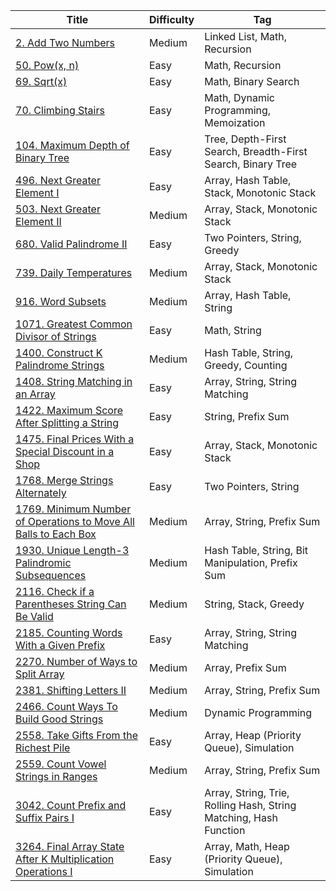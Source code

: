| Title                                                                                 | Difficulty | Tag                                                               |
| ------------------------------------------------------------------------------------- | ---------- | ----------------------------------------------------------------- |
| [2. Add Two Numbers](/go/problems/0002)                                               | Medium     | Linked List, Math, Recursion                                      |
| [50. Pow(x, n)](/go/problems/0050)                                                    | Easy       | Math, Recursion                                                   |
| [69. Sqrt(x)](/go/problems/0069)                                                      | Easy       | Math, Binary Search                                               |
| [70. Climbing Stairs](/go/problems/0070)                                              | Easy       | Math, Dynamic Programming, Memoization                            |
| [104. Maximum Depth of Binary Tree](/go/problems/0104)                                | Easy       | Tree, Depth-First Search, Breadth-First Search, Binary Tree       |
| [496. Next Greater Element I](/go/problems/0496)                                      | Easy       | Array, Hash Table, Stack, Monotonic Stack                         |
| [503. Next Greater Element II](/go/problems/0503)                                     | Medium     | Array, Stack, Monotonic Stack                                     |
| [680. Valid Palindrome II](/go/problems/0680)                                         | Easy       | Two Pointers, String, Greedy                                      |
| [739. Daily Temperatures](/go/problems/0739)                                          | Medium     | Array, Stack, Monotonic Stack                                     |
| [916. Word Subsets](/go/problems/0916)                                                | Medium     | Array, Hash Table, String                                         |
| [1071. Greatest Common Divisor of Strings](/go/problems/1071)                         | Easy       | Math, String                                                      |
| [1400. Construct K Palindrome Strings](/go/problems/1400)                             | Medium     | Hash Table, String, Greedy, Counting                              |
| [1408. String Matching in an Array](/go/problems/1408)                                | Easy       | Array, String, String Matching                                    |
| [1422. Maximum Score After Splitting a String](/go/problems/1422)                     | Easy       | String, Prefix Sum                                                |
| [1475. Final Prices With a Special Discount in a Shop](/go/problems/1475)             | Easy       | Array, Stack, Monotonic Stack                                     |
| [1768. Merge Strings Alternately](/go/problems/1768)                                  | Easy       | Two Pointers, String                                              |
| [1769. Minimum Number of Operations to Move All Balls to Each Box](/go/problems/1769) | Medium     | Array, String, Prefix Sum                                         |
| [1930. Unique Length-3 Palindromic Subsequences](/go/problems/1930)                   | Medium     | Hash Table, String, Bit Manipulation, Prefix Sum                  |
| [2116. Check if a Parentheses String Can Be Valid](/go/problems/2116)                 | Medium     | String, Stack, Greedy                                             |
| [2185. Counting Words With a Given Prefix](/go/problems/2185)                         | Easy       | Array, String, String Matching                                    |
| [2270. Number of Ways to Split Array](/go/problems/2270)                              | Medium     | Array, Prefix Sum                                                 |
| [2381. Shifting Letters II](/go/problems/2381)                                        | Medium     | Array, String, Prefix Sum                                         |
| [2466. Count Ways To Build Good Strings](/go/problems/2466)                           | Medium     | Dynamic Programming                                               |
| [2558. Take Gifts From the Richest Pile](/go/problems/2558)                           | Easy       | Array, Heap (Priority Queue), Simulation                          |
| [2559. Count Vowel Strings in Ranges](/go/problems/2559)                              | Medium     | Array, String, Prefix Sum                                         |
| [3042. Count Prefix and Suffix Pairs I](/go/problems/3042)                            | Easy       | Array, String, Trie, Rolling Hash, String Matching, Hash Function |
| [3264. Final Array State After K Multiplication Operations I](/go/problems/3264)      | Easy       | Array, Math, Heap (Priority Queue), Simulation                    |

